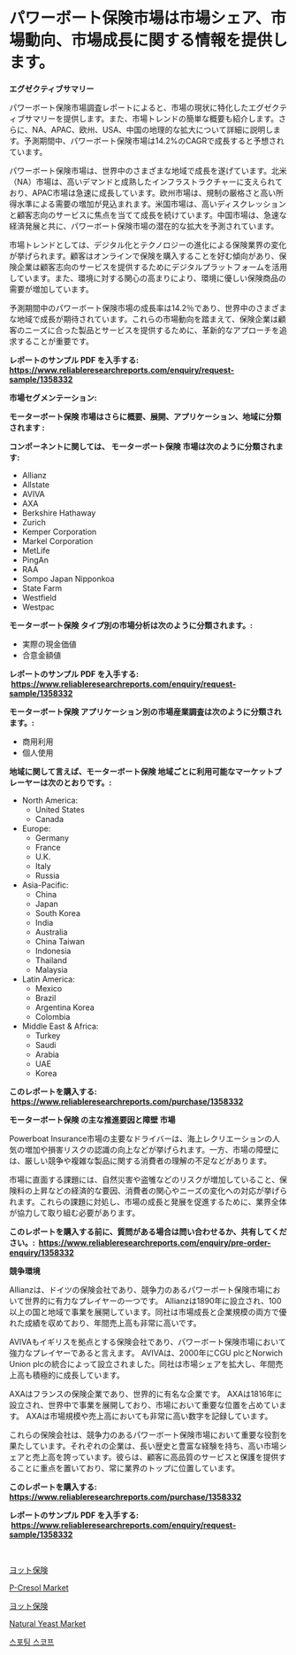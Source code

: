 <p><h1>パワーボート保険市場は市場シェア、市場動向、市場成長に関する情報を提供します。</h1></p><p><strong>エグゼクティブサマリー</strong></p>
<p><p>パワーボート保険市場調査レポートによると、市場の現状に特化したエグゼクティブサマリーを提供します。また、市場トレンドの簡単な概要も紹介します。さらに、NA、APAC、欧州、USA、中国の地理的な拡大について詳細に説明します。予測期間中、パワーボート保険市場は14.2%のCAGRで成長すると予想されています。</p><p>パワーボート保険市場は、世界中のさまざまな地域で成長を遂げています。北米（NA）市場は、高いデマンドと成熟したインフラストラクチャーに支えられており、APAC市場は急速に成長しています。欧州市場は、規制の厳格さと高い所得水準による需要の増加が見込まれます。米国市場は、高いディスクレッションと顧客志向のサービスに焦点を当てて成長を続けています。中国市場は、急速な経済発展と共に、パワーボート保険市場の潜在的な拡大を予測されています。</p><p>市場トレンドとしては、デジタル化とテクノロジーの進化による保険業界の変化が挙げられます。顧客はオンラインで保険を購入することを好む傾向があり、保険企業は顧客志向のサービスを提供するためにデジタルプラットフォームを活用しています。また、環境に対する関心の高まりにより、環境に優しい保険商品の需要が増加しています。</p><p>予測期間中のパワーボート保険市場の成長率は14.2％であり、世界中のさまざまな地域で成長が期待されています。これらの市場動向を踏まえて、保険企業は顧客のニーズに合った製品とサービスを提供するために、革新的なアプローチを追求することが重要です。</p></p>
<p><strong>レポートのサンプル PDF を入手する: <a href="https://www.reliableresearchreports.com/enquiry/request-sample/1358332">https://www.reliableresearchreports.com/enquiry/request-sample/1358332</a></strong></p>
<p><strong>市場セグメンテーション:</strong></p>
<p><strong> モーターボート保険 市場はさらに概要、展開、アプリケーション、地域に分類されます :</strong></p>
<p><strong>コンポーネントに関しては、 モーターボート保険 市場は次のように分類されます: &nbsp;</strong></p>
<p><ul><li>Allianz</li><li>Allstate</li><li>AVIVA</li><li>AXA</li><li>Berkshire Hathaway</li><li>Zurich</li><li>Kemper Corporation</li><li>Markel Corporation</li><li>MetLife</li><li>PingAn</li><li>RAA</li><li>Sompo Japan Nipponkoa</li><li>State Farm</li><li>Westfield</li><li>Westpac</li></ul></p>
<p><strong> モーターボート保険 タイプ別の市場分析は次のように分類されます。:</strong></p>
<p><ul><li>実際の現金価値</li><li>合意金額値</li></ul></p>
<p><strong>レポートのサンプル PDF を入手する: &nbsp;<a href="https://www.reliableresearchreports.com/enquiry/request-sample/1358332">https://www.reliableresearchreports.com/enquiry/request-sample/1358332</a></strong></p>
<p><strong> モーターボート保険 アプリケーション別の市場産業調査は次のように分類されます。:</strong></p>
<p><ul><li>商用利用</li><li>個人使用</li></ul></p>
<p><strong>地域に関して言えば、モーターボート保険 地域ごとに利用可能なマーケットプレーヤーは次のとおりです。:</strong></p>
<p><ul>
    <li>
        North America:
        <ul>
            <li>United States</li>
            <li>Canada</li>
        </ul>
    </li>
    <li>
        Europe:
        <ul>
            <li>Germany</li>
            <li>France</li>
            <li>U.K.</li>
            <li>Italy</li>
            <li>Russia</li>
        </ul>
    </li>
    <li>
        Asia-Pacific:
        <ul>
            <li>China</li>
            <li>Japan</li>
            <li>South Korea</li>
            <li>India</li>
            <li>Australia</li>
            <li>China Taiwan</li>
            <li>Indonesia</li>
            <li>Thailand</li>
            <li>Malaysia</li>
        </ul>
    </li>
    <li>
        Latin America:
        <ul>
            <li>Mexico</li>
            <li>Brazil</li>
            <li>Argentina Korea</li>
            <li>Colombia</li>
        </ul>
    </li>
    <li>
        Middle East & Africa:
        <ul>
            <li>Turkey</li>
            <li>Saudi</li>
            <li>Arabia</li>
            <li>UAE</li>
            <li>Korea</li>
        </ul>
    </li>
    </ul></p>
<p><strong>このレポートを購入する: &nbsp;<a href="https://www.reliableresearchreports.com/purchase/1358332">https://www.reliableresearchreports.com/purchase/1358332</a></strong></p>
<p><strong>モーターボート保険 の主な推進要因と障壁 市場</strong></p>
<p><p>Powerboat Insurance市場の主要なドライバーは、海上レクリエーションの人気の増加や損害リスクの認識の向上などが挙げられます。一方、市場の障壁には、厳しい競争や複雑な製品に関する消費者の理解の不足などがあります。</p><p>市場に直面する課題には、自然災害や盗雊などのリスクが増加していること、保険料の上昇などの経済的な要因、消費者の関心やニーズの変化への対応が挙げられます。これらの課題に対処し、市場の成長と発展を促進するために、業界全体が協力して取り組む必要があります。</p></p>
<p><strong>このレポートを購入する前に、質問がある場合は問い合わせるか、共有してください。:&nbsp; <a href="https://www.reliableresearchreports.com/enquiry/pre-order-enquiry/1358332">https://www.reliableresearchreports.com/enquiry/pre-order-enquiry/1358332</a></strong></p>
<p><strong>競争環境</strong></p>
<p><p>Allianzは、ドイツの保険会社であり、競争力のあるパワーボート保険市場において世界的に有力なプレイヤーの一つです。 Allianzは1890年に設立され、100以上の国と地域で事業を展開しています。同社は市場成長と企業規模の両方で優れた成績を収めており、年間売上高も非常に高いです。</p><p>AVIVAもイギリスを拠点とする保険会社であり、パワーボート保険市場において強力なプレイヤーであると言えます。 AVIVAは、2000年にCGU plcとNorwich Union plcの統合によって設立されました。同社は市場シェアを拡大し、年間売上高も積極的に成長しています。</p><p>AXAはフランスの保険企業であり、世界的に有名な企業です。 AXAは1816年に設立され、世界中で事業を展開しており、市場において重要な位置を占めています。 AXAは市場規模や売上高においても非常に高い数字を記録しています。</p><p>これらの保険会社は、競争力のあるパワーボート保険市場において重要な役割を果たしています。それぞれの企業は、長い歴史と豊富な経験を持ち、高い市場シェアと売上高を誇っています。彼らは、顧客に高品質のサービスと保護を提供することに重点を置いており、常に業界のトップに位置しています。</p></p>
<p><strong>このレポートを購入する: &nbsp; <a href="https://www.reliableresearchreports.com/purchase/1358332">https://www.reliableresearchreports.com/purchase/1358332</a></strong></p>
<p><strong>レポートのサンプル PDF を入手する: &nbsp;<a href="https://www.reliableresearchreports.com/enquiry/request-sample/1358332">https://www.reliableresearchreports.com/enquiry/request-sample/1358332</a></strong><strong></strong></p>
<p>&nbsp;</p>
<p><p><a href="https://github.com/lababdou/Market-Research-Report-List-2/blob/main/1023439193146.md">ヨット保険</a></p><p><a href="https://issuu.com/reportprime-2/docs/p-cresol-market-size-2030.pptx">P-Cresol Market</a></p><p><a href="https://github.com/bevdtkn4419963/Market-Research-Report-List-1/blob/main/4201455193147.md">ヨット保険</a></p><p><a href="https://view.publitas.com/reportprime-1/natural-yeast-market-furnish-information-about-market-size-market-share-market-dynamics-and-projections-spanning-from-2024-to-2031/">Natural Yeast Market</a></p><p><a href="https://github.com/vsoq0zknh59/Market-Research-Report-List-1/blob/main/6995574192931.md">스포팅 스코프</a></p></p>